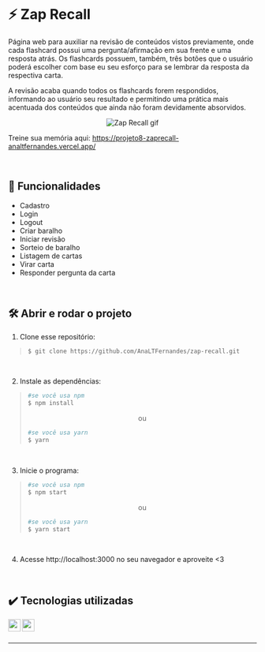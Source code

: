 # :zap: Zap Recall

<p>
 Página web para auxiliar na revisão de conteúdos vistos previamente, onde cada flashcard possui uma pergunta/afirmação em sua frente e uma resposta atrás. Os flashcards possuem, também, três botões que o usuário poderá escolher com base eu seu esforço para se lembrar da resposta da respectiva carta.
</p>
<p>
 A revisão acaba quando todos os flashcards forem respondidos, informando ao usuário seu resultado e permitindo uma prática mais acentuada dos conteúdos que ainda não foram devidamente absorvidos.
</p>

<div align=center>
  
  ![Zap Recall gif](https://user-images.githubusercontent.com/97851922/185719606-74467bcb-30fa-4da9-8e43-b03cf09a7676.gif)
  
</div>

Treine sua memória aqui: https://projeto8-zaprecall-analtfernandes.vercel.app/

<br />

## :hammer: Funcionalidades
- Cadastro
- Login
- Logout
- Criar baralho
- Iniciar revisão
- Sorteio de baralho
- Listagem de cartas
- Virar carta
- Responder pergunta da carta

<br />

## :hammer_and_wrench: Abrir e rodar o projeto
1. Clone esse repositório:
>```bash
>$ git clone https://github.com/AnaLTFernandes/zap-recall.git
>```

<br />

2. Instale as dependências:
>```bash
>#se você usa npm
>$ npm install
>```
>
><p align="center">ou</p>
>
>```bash
>#se você usa yarn
>$ yarn
>```

<br />

3. Inicie o programa:
>```bash
>#se você usa npm
>$ npm start
>```
>
><p align="center">ou</p>
>
>```bash
>#se você usa yarn
>$ yarn start
>```

<br />

4. Acesse http://localhost:3000 no seu navegador e aproveite <3

<br />

## :heavy_check_mark: Tecnologias utilizadas
<img align="left" alt="css" height="25px" src="https://img.shields.io/badge/-CSS-blue?logo=css3&logoColor=white" />
<img align="left" alt="react" height="25px" src="https://img.shields.io/badge/-React-5ED3F3?logo=react&logoColor=white" />


<br />
<br />

---
